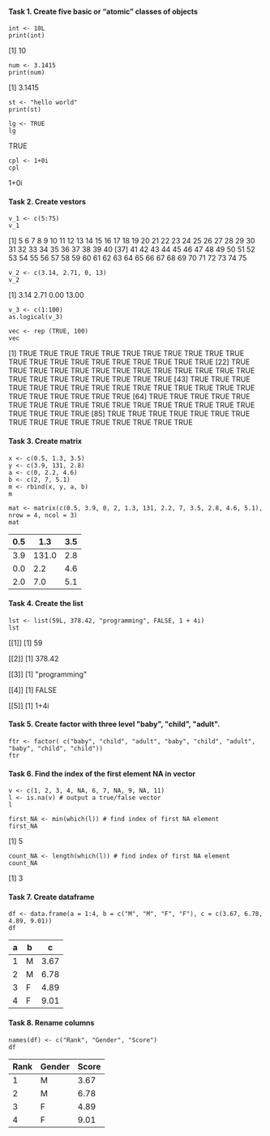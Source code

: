 #### Task 1.  Create five basic or “atomic” classes of objects


``` {r}
int <- 10L
print(int)
```
[1] 10

```{r}
num <- 3.1415
print(num)
```

[1] 3.1415

```{r}
st <- "hello world"
print(st)
```

```{r}
lg <- TRUE
lg
```

TRUE

```{r}
cpl <- 1+0i
cpl
```
1+0i

#### Task 2. Create vestors

```{r}
v_1 <- c(5:75)
v_1
```

[1]  5  6  7  8  9 10 11 12 13 14 15 16 17 18 19 20 21 22 23 24 25 26 27 28 29 30 31 32 33 34 35 36 37 38 39 40
[37] 41 42 43 44 45 46 47 48 49 50 51 52 53 54 55 56 57 58 59 60 61 62 63 64 65 66 67 68 69 70 71 72 73 74 75

```{r}
v_2 <- c(3.14, 2.71, 0, 13)
v_2
```

[1]  3.14  2.71  0.00 13.00

```{r}
v_3 <- c(1:100)
as.logical(v_3)
```

```{r}
vec <- rep (TRUE, 100)
vec
```

[1] TRUE TRUE TRUE TRUE TRUE TRUE TRUE TRUE TRUE TRUE TRUE TRUE TRUE TRUE TRUE TRUE TRUE TRUE TRUE TRUE TRUE
[22] TRUE TRUE TRUE TRUE TRUE TRUE TRUE TRUE TRUE TRUE TRUE TRUE TRUE TRUE TRUE TRUE TRUE TRUE TRUE TRUE TRUE
[43] TRUE TRUE TRUE TRUE TRUE TRUE TRUE TRUE TRUE TRUE TRUE TRUE TRUE TRUE TRUE TRUE TRUE TRUE TRUE TRUE TRUE
[64] TRUE TRUE TRUE TRUE TRUE TRUE TRUE TRUE TRUE TRUE TRUE TRUE TRUE TRUE TRUE TRUE TRUE TRUE TRUE TRUE TRUE
[85] TRUE TRUE TRUE TRUE TRUE TRUE TRUE TRUE TRUE TRUE TRUE TRUE TRUE TRUE TRUE TRUE



#### Task 3. Create  matrix
```{r}
x <- c(0.5, 1.3, 3.5)
y <- c(3.9, 131, 2.8)
a <- c(0, 2.2, 4.6)
b <- c(2, 7, 5.1)
m <- rbind(x, y, a, b)
m
```

```{r}
mat <- matrix(c(0.5, 3.9, 0, 2, 1.3, 131, 2.2, 7, 3.5, 2.8, 4.6, 5.1), nrow = 4, ncol = 3)
mat
```

0.5 |  1.3 | 3.5
----|------|------
3.9 | 131.0 | 2.8
0.0  | 2.2 | 4.6
2.0  | 7.0 | 5.1

#### Task 4. Create the list
```{r}
lst <- list(59L, 378.42, "programming", FALSE, 1 + 4i)
lst
```

[[1]]
[1] 59

[[2]]
[1] 378.42

[[3]]
[1] "programming"

[[4]]
[1] FALSE

[[5]]
[1] 1+4i

#### Task 5. Create factor with three level "baby", "child", "adult".
```{r}
ftr <- factor( c("baby", "child", "adult", "baby", "child", "adult", "baby", "child", "child"))
ftr
```


#### Task 6.  Find the index of the first element NA in vector
```{r}
v <- c(1, 2, 3, 4, NA, 6, 7, NA, 9, NA, 11)
l <- is.na(v) # output a true/false vector
l
```

```{r}
first_NA <- min(which(l)) # find index of first NA element
first_NA
```
[1] 5

```{r}
count_NA <- length(which(l)) # find index of first NA element
count_NA
```
[1] 3

#### Task 7. Create dataframe
```{r}
df <- data.frame(a = 1:4, b = c("M", "M", "F", "F"), c = c(3.67, 6.78, 4.89, 9.01))
df
```
  a |b | c
----|---|------
1 | M | 3.67
2 | M | 6.78
3 | F | 4.89
4 | F | 9.01

#### Task 8. Rename columns
```{r}
names(df) <- c("Rank", "Gender", "Score")
df
```
Rank | Gender | Score
------|--------|---------
1 | M | 3.67
2 | M | 6.78
3 | F | 4.89
4 | F | 9.01
